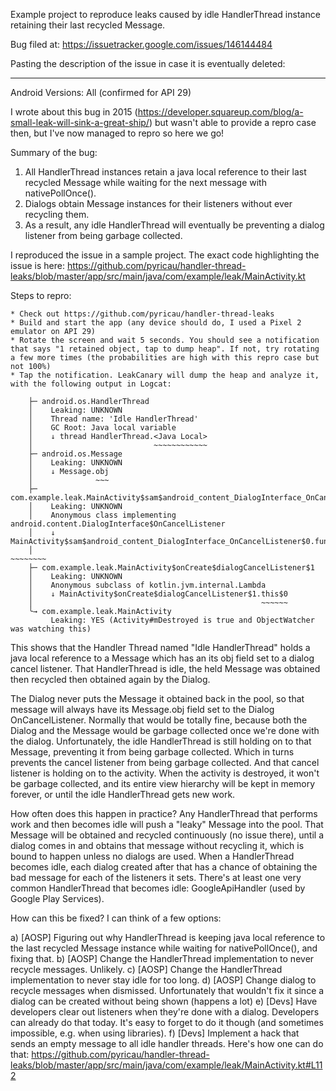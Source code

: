 Example project to reproduce leaks caused by idle HandlerThread instance retaining their last recycled Message.

Bug filed at: https://issuetracker.google.com/issues/146144484


Pasting the description of the issue in case it is eventually deleted:

____

Android Versions: All (confirmed for API 29)

I wrote about this bug in 2015 (https://developer.squareup.com/blog/a-small-leak-will-sink-a-great-ship/) but wasn't able to provide a repro case then, but I've now managed to repro so here we go!

Summary of the bug:

1) All HandlerThread instances retain a java local reference to their last recycled Message while waiting for the next message with nativePollOnce().
2) Dialogs obtain Message instances for their listeners without ever recycling them.
3) As a result, any idle HandlerThread will eventually be preventing a dialog listener from being garbage collected.

I reproduced the issue in a sample project. The exact code highlighting the issue is here: https://github.com/pyricau/handler-thread-leaks/blob/master/app/src/main/java/com/example/leak/MainActivity.kt

Steps to repro:

```
* Check out https://github.com/pyricau/handler-thread-leaks
* Build and start the app (any device should do, I used a Pixel 2 emulator on API 29)
* Rotate the screen and wait 5 seconds. You should see a notification that says "1 retained object, tap to dump heap". If not, try rotating a few more times (the probabilities are high with this repro case but not 100%)
* Tap the notification. LeakCanary will dump the heap and analyze it, with the following output in Logcat:

    ├─ android.os.HandlerThread
    │    Leaking: UNKNOWN
    │    Thread name: 'Idle HandlerThread'
    │    GC Root: Java local variable
    │    ↓ thread HandlerThread.<Java Local>
    │                           ~~~~~~~~~~~~
    ├─ android.os.Message
    │    Leaking: UNKNOWN
    │    ↓ Message.obj
    │              ~~~
    ├─ com.example.leak.MainActivity$sam$android_content_DialogInterface_OnCancelListener$0
    │    Leaking: UNKNOWN
    │    Anonymous class implementing android.content.DialogInterface$OnCancelListener
    │    ↓ MainActivity$sam$android_content_DialogInterface_OnCancelListener$0.function
    │                                                                          ~~~~~~~~
    ├─ com.example.leak.MainActivity$onCreate$dialogCancelListener$1
    │    Leaking: UNKNOWN
    │    Anonymous subclass of kotlin.jvm.internal.Lambda
    │    ↓ MainActivity$onCreate$dialogCancelListener$1.this$0
    │                                                   ~~~~~~
    ╰→ com.example.leak.MainActivity
    ​     Leaking: YES (Activity#mDestroyed is true and ObjectWatcher was watching this)
```

This shows that the Handler Thread named "Idle HandlerThread" holds a java local reference to a Message which has an its obj field set to a dialog cancel listener. That HandlerThread is idle, the held Message was obtained then recycled then obtained again by the Dialog.

The Dialog never puts the Message it obtained back in the pool, so that message will always have its Message.obj field set to the Dialog OnCancelListener. Normally that would be totally fine, because both the Dialog and the Message would be garbage collected once we're done with the dialog. Unfortunately, the idle HandlerThread is still holding on to that Message, preventing it from being garbage collected. Which in turns prevents the cancel listener from being garbage collected. And that cancel listener is holding on to the activity. When the activity is destroyed, it won't be garbage collected, and its entire view hierarchy will be kept in memory forever, or until the idle HandlerThread gets new work.

How often does this happen in practice? Any HandlerThread that performs work and then becomes idle will push a "leaky" Message into the pool. That Message will be obtained and recycled continuously (no issue there), until a dialog comes in and obtains that message without recycling it, which is bound to happen unless no dialogs are used.
When a HandlerThread becomes idle, each dialog created after that has a chance of obtaining the bad message for each of the listeners it sets. There's at least one very common HandlerThread that becomes idle: GoogleApiHandler (used by Google Play Services).

How can this be fixed? I can think of a few options:

a) [AOSP] Figuring out why HandlerThread is keeping java local reference
to the last recycled Message instance while waiting for nativePollOnce(), and fixing
that.
b) [AOSP] Change the HandlerThread implementation to never recycle messages. Unlikely.
c) [AOSP] Change the HandlerThread implementation to never stay idle for too long.
d) [AOSP] Change dialog to recycle messages when dismissed. Unfortunately that wouldn't fix it
since a dialog can be created without being shown (happens a lot)
e) [Devs] Have developers clear out listeners when they're done with a dialog. Developers can
already do that today. It's easy to forget to do it though (and sometimes impossible, e.g. when using libraries).
f) [Devs] Implement a hack that sends an empty message to all idle handler threads. Here's how one can do that: https://github.com/pyricau/handler-thread-leaks/blob/master/app/src/main/java/com/example/leak/MainActivity.kt#L112